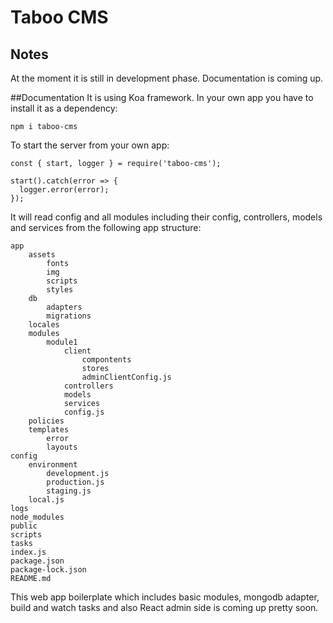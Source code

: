 # Taboo CMS

## Notes
At the moment it is still in development phase.
Documentation is coming up.

##Documentation
It is using Koa framework. 
In your own app you have to install it as a dependency:
```
npm i taboo-cms
```

To start the server from your own app:
```
const { start, logger } = require('taboo-cms');

start().catch(error => {
  logger.error(error);
});
```

It will read config and all modules including their config, controllers, models and services from the 
following app structure:
```
app
    assets
        fonts
        img
        scripts
        styles
    db
        adapters
        migrations
    locales
    modules
        module1
            client
                compontents
                stores
                adminClientConfig.js
            controllers
            models
            services
            config.js
    policies
    templates
        error
        layouts
config
    environment
        development.js
        production.js
        staging.js
    local.js
logs
node_modules
public
scripts
tasks
index.js
package.json
package-lock.json
README.md
```

This web app boilerplate which includes basic modules, mongodb adapter,
build and watch tasks and also React admin side is coming up pretty soon.
